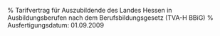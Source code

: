 % Tarifvertrag für Auszubildende des Landes Hessen in Ausbildungsberufen nach dem Berufsbildungsgesetz  (TVA-H BBiG)
% Ausfertigungsdatum: 01.09.2009
 